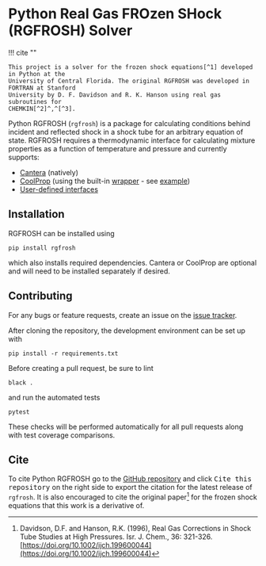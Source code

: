 # Python Real Gas FROzen SHock (RGFROSH) Solver

!!! cite ""
    
    This project is a solver for the frozen shock equations[^1] developed in Python at the
    University of Central Florida. The original RGFROSH was developed in FORTRAN at Stanford 
    University by D. F. Davidson and R. K. Hanson using real gas subroutines for 
    CHEMKIN[^2]^,^[^3]. 
    

Python RGFROSH (`rgfrosh`) is a package for calculating conditions behind incident and reflected shock in
a shock tube for an arbitrary equation of state. RGFROSH requires a thermodynamic interface 
for calculating mixture properties as a function of temperature and pressure and currently supports:

- [Cantera](https://github.com/cantera/cantera) (natively)
- [CoolProp](https://github.com/CoolProp/CoolProp) (using the built-in
  [wrapper](./reference/interface/#rgfrosh.interface.CPInterface) - see 
  [example](./guide/interfaces/#coolprop))
- [User-defined interfaces](guide/interfaces/#user-defined-interfaces)



## Installation

RGFROSH can be installed using

```
pip install rgfrosh
```

which also installs required dependencies. Cantera or CoolProp are optional and will 
need to be installed separately if desired.

## Contributing

For any bugs or feature requests, create an issue on the 
[issue tracker](https://github.com/VasuLab/RGFROSH/issues). 

After cloning the repository, the development environment can be set up with

```
pip install -r requirements.txt
```

Before creating a pull request, be sure to lint

```
black .
```

and run the automated tests

```
pytest
```

These checks will be performed automatically for all pull requests along
with test coverage comparisons.

## Cite

To cite Python RGFROSH go to the [GitHub repository](https://github.com/VasuLab/RGFROSH) and click 
<kbd>Cite this repository</kbd> on the right side to export the citation for the latest release of 
`rgfrosh`. It is also encouraged to cite the original paper[^1] for the frozen shock equations that
this work is a derivative of.


[^1]: Davidson, D.F. and Hanson, R.K. (1996), Real Gas Corrections in Shock Tube Studies 
at High Pressures. Isr. J. Chem., 36: 321-326. 
[https://doi.org/10.1002/ijch.199600044](https://doi.org/10.1002/ijch.199600044)
[^2]: P. Barry Butler, "Real Gas Equations of State for Chemkin" Sandia Report No. 
SAND88-3188 (1988). [https://doi.org/10.2172/6224858](https://doi.org/10.2172/6224858)
[^3]: R. G. Schmitt, P. B. Butler, N. B. French "Chemkin real gas: a Fortran package for 
analaysis of thermodynamic properties and chemical kinetics in non-ideal systems," 
U. of Iowa Report UIME PPB 93-006 (1994).
